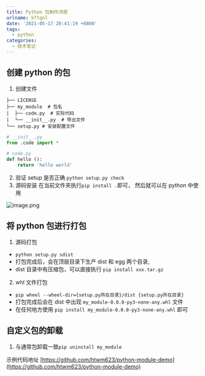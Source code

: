 ```yaml
---
title: Python 包制作流程
urlname: kftqnl
date: '2021-05-17 20:41:19 +0800'
tags:
  - python
categories:
  - 技术笔记
---
```


## 创建 python 的包

1. 创建文件

```
├── LICENSE
├── my_module  # 包名
|  ├── code.py  # 实际代码
|  └── __init__.py  # 导出文件
└── setup.py # 安装配置文件
```

```python
# __init__.py
from .code import *
```

```python
# code.py
def hello ():
    return 'hello world'
```

2. 验证 setup 是否正确 `python setup.py check`
3. 源码安装 在当前文件夹执行`pip install .`即可， 然后就可以在 python 中使用

![image.png](https://cdn.nlark.com/yuque/0/2021/png/754067/1621257017366-6deceec9-9f4e-4f37-9f81-b3dbc70f9aa1.png#clientId=u08eddfd7-7b60-4&from=paste&height=459&id=ub593829f&margin=%5Bobject%20Object%5D&name=image.png&originHeight=459&originWidth=608&originalType=binary∶=1&size=107108&status=done&style=none&taskId=u169c99b0-c68a-43a6-85f0-b046be0778a&width=608)

## 将 python 包进行打包

1. 源码打包

- `python setup.py sdist`
- 打包完成后，会在顶层目录下生产 dist 和 egg 两个目录,
- dist 目录中有压缩包，可以直接执行 `pip install xxx.tar.gz`

2. whl 文件打包

- `pip wheel --wheel-dir={setup.py所在目录}/dist {setup.py所在目录}`
- 打包完成后会在 dist 中出现 `my_module-0.0.0-py3-none-any.whl` 文件
- 在任何地方使用 `pip install my_module-0.0.0-py3-none-any.whl` 即可

## 自定义包的卸载

1. 与通常包卸载一致`pip uninstall my_module`

示例代码地址 [https://github.com/htwm623/python-module-demo](https://github.com/htwm623/python-module-demo)
